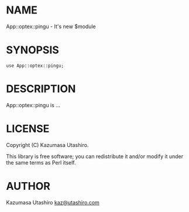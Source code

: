 # NAME

App::optex::pingu - It's new $module

# SYNOPSIS

    use App::optex::pingu;

# DESCRIPTION

App::optex::pingu is ...

# LICENSE

Copyright (C) Kazumasa Utashiro.

This library is free software; you can redistribute it and/or modify
it under the same terms as Perl itself.

# AUTHOR

Kazumasa Utashiro <kaz@utashiro.com>
